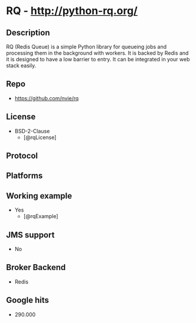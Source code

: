 # RQ - http://python-rq.org/

## Description
RQ (Redis Queue) is a simple Python library for queueing jobs and processing them in the background with workers. It is backed by Redis and it is designed to have a low barrier to entry. It can be integrated in your web stack easily.


## Repo
- https://github.com/nvie/rq


## License
- BSD-2-Clause
    - [@rqLicense]


## Protocol


## Platforms


## Working example
- Yes
    - [@rqExample]


## JMS support
- No


## Broker Backend
- Redis


## Google hits
- 290.000
